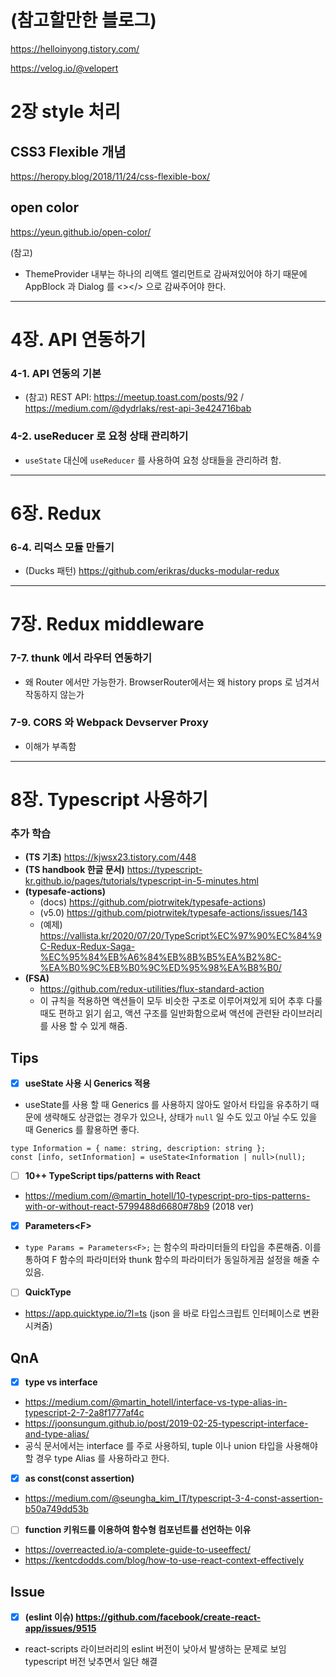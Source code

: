 # (참고할만한 블로그)

https://helloinyong.tistory.com/

https://velog.io/@velopert

# 2장 style 처리

## CSS3 Flexible 개념

https://heropy.blog/2018/11/24/css-flexible-box/

## open color

https://yeun.github.io/open-color/

(참고)

- ThemeProvider 내부는 하나의 리액트 엘리먼트로 감싸져있어야 하기 때문에 AppBlock 과 Dialog 를 <></> 으로 감싸주어야 한다.

---

# 4장. API 연동하기

### 4-1. API 연동의 기본

- (참고) REST API: https://meetup.toast.com/posts/92 / https://medium.com/@dydrlaks/rest-api-3e424716bab

### 4-2. useReducer 로 요청 상태 관리하기

- `useState` 대신에 `useReducer` 를 사용하여 요청 상태들을 관리하려 함.

---

# 6장. Redux

### 6-4. 리덕스 모듈 만들기

- (Ducks 패턴) https://github.com/erikras/ducks-modular-redux

---

# 7장. Redux middleware

### 7-7. thunk 에서 라우터 연동하기

- 왜 Router 에서만 가능한가. BrowserRouter에서는 왜 history props 로 넘겨서 작동하지 않는가

### 7-9. CORS 와 Webpack Devserver Proxy

- 이해가 부족함

---

# 8장. Typescript 사용하기

### 추가 학습

- **(TS 기초)** https://kjwsx23.tistory.com/448
- **(TS handbook 한글 문서)** https://typescript-kr.github.io/pages/tutorials/typescript-in-5-minutes.html
- **(typesafe-actions)**
  - (docs) https://github.com/piotrwitek/typesafe-actions)
  - (v5.0) https://github.com/piotrwitek/typesafe-actions/issues/143
  - (예제) https://vallista.kr/2020/07/20/TypeScript%EC%97%90%EC%84%9C-Redux-Redux-Saga-%EC%95%84%EB%A6%84%EB%8B%B5%EA%B2%8C-%EA%B0%9C%EB%B0%9C%ED%95%98%EA%B8%B0/
- **(FSA)**
  - https://github.com/redux-utilities/flux-standard-action
  - 이 규칙을 적용하면 액션들이 모두 비슷한 구조로 이루어져있게 되어 추후 다룰 때도 편하고 읽기 쉽고, 액션 구조를 일반화함으로써 액션에 관련돤 라이브러리를 사용 할 수 있게 해줌.

## Tips

- [x] **useState 사용 시 Generics 적용**

- useState를 사용 할 때 Generics 를 사용하지 않아도 알아서 타입을 유추하기 때문에 생략해도 상관없는 경우가 있으나, 상태가 `null` 일 수도 있고 아닐 수도 있을 때 Generics 를 활용하면 좋다.

```
type Information = { name: string, description: string };
const [info, setInformation] = useState<Information | null>(null);
```

- [ ] **10++ TypeScript tips/patterns with React**

- https://medium.com/@martin_hotell/10-typescript-pro-tips-patterns-with-or-without-react-5799488d6680#78b9 (2018 ver)

- [x] **Parameters&lt;F&gt;**

- `type Params = Parameters<F>;` 는 함수의 파라미터들의 타입을 추론해줌. 이를 통하여 F 함수의 파라미터와 thunk 함수의 파라미터가 동일하게끔 설정을 해줄 수 있음.

- [ ] **QuickType**

- https://app.quicktype.io/?l=ts (json 을 바로 타입스크립트 인터페이스로 변환시켜줌)

## QnA

- [x] **type vs interface**

- https://medium.com/@martin_hotell/interface-vs-type-alias-in-typescript-2-7-2a8f1777af4c
- https://joonsungum.github.io/post/2019-02-25-typescript-interface-and-type-alias/
- 공식 문서에서는 interface 를 주로 사용하되, tuple 이나 union 타입을 사용해야 할 경우 type Alias 를 사용하라고 한다.

- [x] **as const(const assertion)**

- https://medium.com/@seungha_kim_IT/typescript-3-4-const-assertion-b50a749dd53b

- [ ] **function 키워드를 이용하여 함수형 컴포넌트를 선언하는 이유**

- https://overreacted.io/a-complete-guide-to-useeffect/
- https://kentcdodds.com/blog/how-to-use-react-context-effectively

## Issue

- [x] **(eslint 이슈) https://github.com/facebook/create-react-app/issues/9515**

- react-scripts 라이브러리의 eslint 버전이 낮아서 발생하는 문제로 보임  
  typescript 버전 낮추면서 일단 해결
